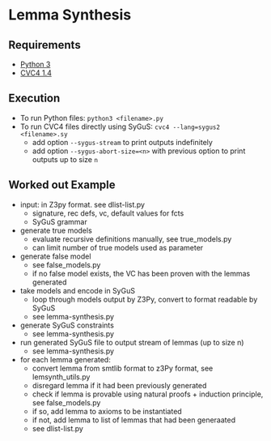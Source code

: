 # Lemma Synthesis

## Requirements

- [Python 3](https://www.python.org/downloads/)
- [CVC4 1.4](https://cvc4.github.io/downloads.html)

## Execution

- To run Python files: `python3 <filename>.py`
- To run CVC4 files directly using SyGuS: `cvc4 --lang=sygus2 <filename>.sy`
  - add option `--sygus-stream` to print outputs indefinitely
  - add option `--sygus-abort-size=<n>` with previous option to print outputs up to size `n`

## Worked out Example

- input: in Z3py format. see dlist-list.py
  - signature, rec defs, vc, default values for fcts
  - SyGuS grammar
- generate true models
  - evaluate recursive definitions manually, see true_models.py
  - can limit number of true models used as parameter
- generate false model
  - see false_models.py
  - if no false model exists, the VC has been proven with the lemmas generated
- take models and encode in SyGuS
  - loop through models output by Z3Py, convert to format readable by SyGuS
  - see lemma-synthesis.py
- generate SyGuS constraints
  - see lemma-synthesis.py
- run generated SyGuS file to output stream of lemmas (up to size n)
  - see lemma-synthesis.py
- for each lemma generated:
  - convert lemma from smtlib format to z3Py format, see lemsynth_utils.py
  - disregard lemma if it had been previously generated
  - check if lemma is provable using natural proofs + induction principle, see false_models.py
  - if so, add lemma to axioms to be instantiated
  - if not, add lemma to list of lemmas that had been generaated
  - see dlist-list.py
